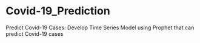 # Covid-19_Prediction
Predict Covid-19 Cases: Develop Time Series Model using Prophet that can predict Covid-19 cases
